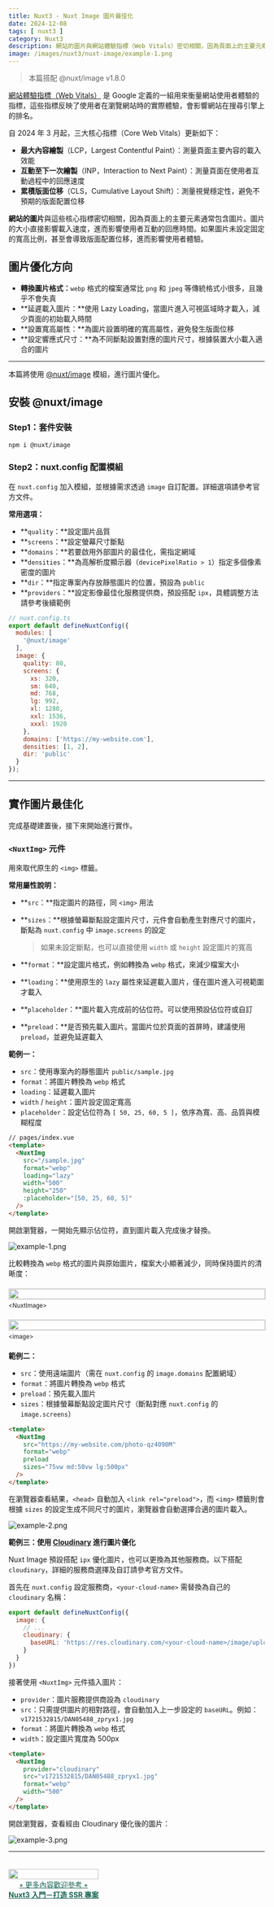 ```yaml
---
title: Nuxt3 - Nuxt Image 圖片最佳化
date: 2024-12-08
tags: [ nuxt3 ]
category: Nuxt3
description: 網站的圖片與網站體驗指標（Web Vitals）密切相關，因為頁面上的主要元素通常包含圖片。本篇將使用 @nuxt/image 模組，說明如何在 Nuxt3 進行圖片優化。
image: /images/nuxt3/nuxt-image/example-1.png
---
```


> 本篇搭配 @nuxt/image v1.8.0
> 

[網站體驗指標（Web Vitals）](https://web.dev/articles/vitals) 是 Google 定義的一組用來衡量網站使用者體驗的指標，這些指標反映了使用者在瀏覽網站時的實際體驗，會影響網站在搜尋引擎上的排名。

自 2024 年 3 月起，三大核心指標（Core Web Vitals）更新如下：

- **最大內容繪製**（LCP，Largest Contentful Paint）：測量頁面主要內容的載入效能
- **互動至下一次繪製**（INP，Interaction to Next Paint）：測量頁面在使用者互動過程中的回應速度
- **累積版面位移**（CLS，Cumulative Layout Shift）：測量視覺穩定性，避免不預期的版面配置位移

**網站的圖片**與這些核心指標密切相關，因為頁面上的主要元素通常包含圖片。圖片的大小直接影響載入速度，進而影響使用者互動的回應時間。如果圖片未設定固定的寬高比例，甚至會導致版面配置位移，進而影響使用者體驗。

<!-- more -->

## **圖片優化方向**

- **轉換圖片格式：**`webp` 格式的檔案通常比 `png` 和 `jpeg` 等傳統格式小很多，且幾乎不會失真
- **延遲載入圖片：**使用 Lazy Loading，當圖片進入可視區域時才載入，減少頁面的初始載入時間
- **設置寬高屬性：**為圖片設置明確的寬高屬性，避免發生版面位移
- **設定響應式尺寸：**為不同斷點設置對應的圖片尺寸，根據裝置大小載入適合的圖片

---

本篇將使用 [@nuxt/image](https://image.nuxt.com/) 模組，進行圖片優化。

## **安裝 @nuxt/image**

### **Step1：套件安裝**

```bash
npm i @nuxt/image
```

### **Step2：nuxt.config 配置模組**

在 `nuxt.config` 加入模組，並根據需求透過 `image` 自訂配置。詳細選項請參考官方文件。

**常用選項：**

- **`quality`：**設定圖片品質
- **`screens`：**設定螢幕尺寸斷點
- **`domains`：**若要啟用外部圖片的最佳化，需指定網域
- **`densities`：**為高解析度顯示器（`devicePixelRatio > 1`）指定多個像素密度的圖片
- **`dir`：**指定專案內存放靜態圖片的位置，預設為 `public`
- **`providers`：**設定影像最佳化服務提供商，預設搭配 `ipx`，具體調整方法請參考後續範例

```jsx
// nuxt.config.ts
export default defineNuxtConfig({
  modules: [
    '@nuxt/image'
  ],
  image: {
    quality: 80,
    screens: {
      xs: 320,
      sm: 640,
      md: 768,
      lg: 992,
      xl: 1280,
      xxl: 1536,
      xxxl: 1920
    },
    domains: ['https://my-website.com'],
    densities: [1, 2],
    dir: 'public'
  }
});
```

---

## **實作圖片最佳化**

完成基礎建置後，接下來開始進行實作。

### **`<NuxtImg>` 元件**

用來取代原生的 `<img>` 標籤。

**常用屬性說明：**

- **`src`：**指定圖片的路徑，同 `<img>` 用法
- **`sizes`：**根據螢幕斷點設定圖片尺寸，元件會自動產生對應尺寸的圖片，斷點為 `nuxt.config` 中 `image.screens` 的設定
    
    > 如果未設定斷點，也可以直接使用 `width` 或 `height` 設定圖片的寬高
    > 
- **`format`：**設定圖片格式，例如轉換為 `webp` 格式，來減少檔案大小
- **`loading`：**使用原生的 `lazy` 屬性來延遲載入圖片，僅在圖片進入可視範圍才載入
- **`placeholder`：**圖片載入完成前的佔位符。可以使用預設佔位符或自訂
- **`preload`：**是否預先載入圖片。當圖片位於頁面的首屏時，建議使用 `preload`，並避免延遲載入

**範例一：**

- `src`：使用專案內的靜態圖片 `public/sample.jpg`
- `format`：將圖片轉換為 `webp` 格式
- `loading`：延遲載入圖片
- `width` / `height`：圖片設定固定寬高
- `placeholder`：設定佔位符為 `[ 50, 25, 60, 5 ]`，依序為寬、高、品質與模糊程度

```html
// pages/index.vue
<template>
  <NuxtImg
    src="/sample.jpg"
    format="webp"
    loading="lazy"
    width="500"
    height="250"
    :placeholder="[50, 25, 60, 5]"
  />
</template>
```

開啟瀏覽器，一開始先顯示佔位符，直到圖片載入完成後才替換。

![example-1.png](../images/nuxt3/nuxt-image/example-1.png)

比較轉換為 `webp` 格式的圖片與原始圖片，檔案大小顯著減少，同時保持圖片的清晰度：

<div class="column-wrap">
  <div style="display: flex; flex-direction: column; justify-content: left; margin: 20px 0;">
    <img style="width: 100%; max-width: 100%; margin-bottom: 5px; border: 1px solid #dbdbdb;" src="/images/nuxt3/nuxt-image/nuxt-image.png">
    <small>&lt;NuxtImage&gt;</small>
  </div>
  <div style="display: flex; flex-direction: column; justify-content: left; margin: 20px 0;">
    <img style="width: 100%; max-width: 100%; margin-bottom: 5px; border: 1px solid #dbdbdb;" src="/images/nuxt3/nuxt-image/html-image.png">
    <small>&lt;image&gt;</small>
  </div>
</div>

**範例二：**

- `src`：使用遠端圖片（需在 `nuxt.config` 的 `image.domains` 配置網域）
- `format`：將圖片轉換為 `webp` 格式
- `preload`：預先載入圖片
- `sizes`：根據螢幕斷點設定圖片尺寸（斷點對應 `nuxt.config` 的 `image.screens`）

```html
<template>
  <NuxtImg
    src="https://my-website.com/photo-qz4090M"
    format="webp"
    preload
    sizes="75vw md:50vw lg:500px"
  />
</template>
```

在瀏覽器查看結果，`<head>` 自動加入 `<link rel="preload">`，而 `<img>` 標籤則會根據 `sizes` 的設定生成不同尺寸的圖片，瀏覽器會自動選擇合適的圖片載入。

![example-2.png](../images/nuxt3/nuxt-image/example-2.png)

**範例三：使用 [Cloudinary](https://cloudinary.com/) 進行圖片優化**

Nuxt Image 預設搭配 `ipx` 優化圖片，也可以更換為其他服務商。以下搭配 `cloudinary`，詳細的服務商選擇及自訂請參考官方文件。

首先在 `nuxt.config` 設定服務商，`<your-cloud-name>` 需替換為自己的 `cloudinary` 名稱：

```jsx
export default defineNuxtConfig({
  image: {
    // ...
    cloudinary: {
      baseURL: 'https://res.cloudinary.com/<your-cloud-name>/image/upload/'
    }
  }
})
```

接著使用 `<NuxtImg>` 元件插入圖片：

- `provider`：圖片服務提供商設為 `cloudinary`
- `src`：只需提供圖片的相對路徑，會自動加入上一步設定的 `baseURL`。例如：`v1721532815/DAN05488_zpryx1.jpg`
- `format`：將圖片轉換為 `webp` 格式
- `width`：設定圖片寬度為 500px

```html
<template>
  <NuxtImg
    provider="cloudinary"
    src="v1721532815/DAN05488_zpryx1.jpg"
    format="webp"
    width="500"
  />
</template>
```

開啟瀏覽器，查看經由 Cloudinary 優化後的圖片：

![example-3.png](../images/nuxt3/nuxt-image/example-3.png)

---

<div style="display: inline-flex; flex-direction: column; align-items: center; margin-top: 20px;">
<img style="display: inline-block; width: 100%; max-width: 200px;" src="/images/nuxt3/book.jpg">
<a href="https://www.tenlong.com.tw/products/9786267569313?list_name=r-zh_tw" style="color: #1b6655; text-align: center;">
⭒ 更多內容歡迎參考 ⭒<br />
<strong>Nuxt3 入門－打造 SSR 專案</strong>
